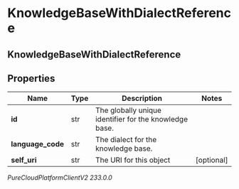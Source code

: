 # KnowledgeBaseWithDialectReference

## KnowledgeBaseWithDialectReference

## Properties

|Name | Type | Description | Notes|
|------------ | ------------- | ------------- | -------------|
| **id** | str | The globally unique identifier for the knowledge base. | |
| **language_code** | str | The dialect for the knowledge base. | |
| **self_uri** | str | The URI for this object | [optional] |



_PureCloudPlatformClientV2 233.0.0_
